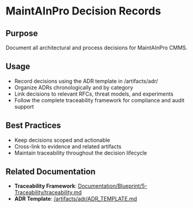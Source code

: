 # MaintAInPro Decision Records

## Purpose
Document all architectural and process decisions for MaintAInPro CMMS.

## Usage
- Record decisions using the ADR template in /artifacts/adr/
- Organize ADRs chronologically and by category
- Link decisions to relevant RFCs, threat models, and experiments
- Follow the complete traceability framework for compliance and audit support

## Best Practices
- Keep decisions scoped and actionable
- Cross-link to evidence and related artifacts
- Maintain traceability throughout the decision lifecycle

## Related Documentation
- **Traceability Framework**: [Documentation/Blueprint/5-Traceability/traceability.md](../../Documentation/Blueprint/5-Traceability/traceability.md)
- **ADR Template**: [/artifacts/adr/ADR_TEMPLATE.md](../../artifacts/adr/ADR_TEMPLATE.md)
